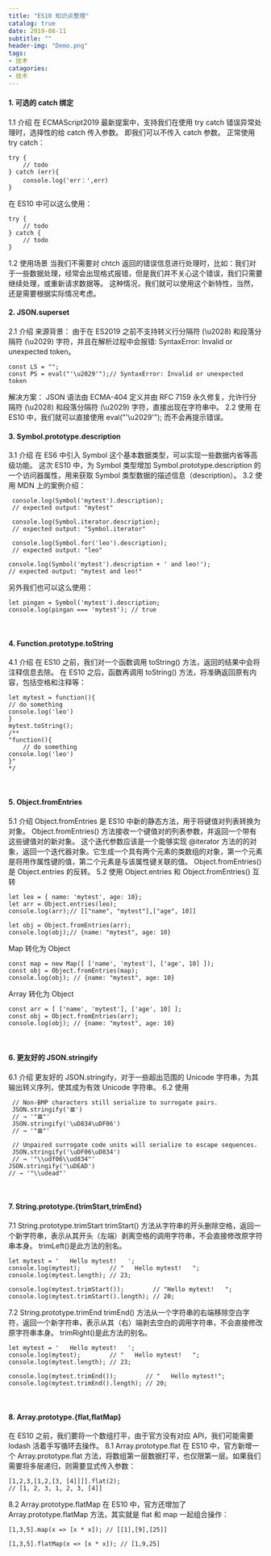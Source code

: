 ```yaml
---
title: "ES10 知识点整理"
catalog: true
date: 2019-08-11
subtitle: ""
header-img: "Demo.png"
tags:
- 技术
catagories:
- 技术
---
```



#### 1. 可选的 catch 绑定

1.1 介绍
在 ECMAScript2019 最新提案中，支持我们在使用 try catch 错误异常处理时，选择性的给 catch 传入参数。
即我们可以不传入 catch 参数。
正常使用 try catch：
```
try {
    // todo 
} catch (err){
    console.log('err：',err)
}
```
在 ES10 中可以这么使用：
```
try {
    // todo 
} catch {
    // todo 
}
```
1.2 使用场景
当我们不需要对 chtch 返回的错误信息进行处理时，比如：我们对于一些数据处理，经常会出现格式报错，但是我们并不关心这个错误，我们只需要继续处理，或重新请求数据等。
这种情况，我们就可以使用这个新特性，当然，还是需要根据实际情况考虑。
<br />

#### 2. JSON.superset

2.1 介绍
来源背景：
由于在 ES2019 之前不支持转义行分隔符 (\u2028) 和段落分隔符 (\u2029) 字符，并且在解析过程中会报错: SyntaxError: Invalid or unexpected token。
```
const LS = "";
const PS = eval("'\u2029'");// SyntaxError: Invalid or unexpected token
```
解决方案：
JSON 语法由 ECMA-404 定义并由 RFC 7159 永久修复，允许行分隔符 (\u2028) 和段落分隔符 (\u2029) 字符，直接出现在字符串中。
2.2 使用
在 ES10 中，我们就可以直接使用 eval("'\u2029'"); 而不会再提示错误。
<br />

#### 3. Symbol.prototype.description

3.1 介绍
在 ES6 中引入 Symbol 这个基本数据类型，可以实现一些数据内省等高级功能。
这次 ES10 中，为 Symbol 类型增加 Symbol.prototype.description 的一个访问器属性，用来获取 Symbol 类型数据的描述信息（description）。
3.2 使用
MDN 上的案例介绍：
```
 console.log(Symbol('mytest').description);
 // expected output: "mytest"
 
 console.log(Symbol.iterator.description);
 // expected output: "Symbol.iterator"
 
 console.log(Symbol.for('leo').description);
 // expected output: "leo"
 
console.log(Symbol('mytest').description + ' and leo!');
// expected output: "mytest and leo!"
```
另外我们也可以这么使用：
```
let pingan = Symbol('mytest').description;
console.log(pingan === 'mytest'); // true
```
<br />

#### 4. Function.prototype.toString

4.1 介绍
在 ES10 之前，我们对一个函数调用 toString() 方法，返回的结果中会将注释信息去除。
在 ES10 之后，函数再调用 toString() 方法，将准确返回原有内容，包括空格和注释等：
 ```
 let mytest = function(){
 // do something
 console.log('leo')
 }
 mytest.toString();
 /**
 "function(){
     // do something
 console.log('leo')
}"
*/
```
<br />

#### 5. Object.fromEntries

5.1 介绍
Object.fromEntries 是 ES10 中新的静态方法，用于将键值对列表转换为对象。
Object.fromEntries() 方法接收一个键值对的列表参数，并返回一个带有这些键值对的新对象。
这个迭代参数应该是一个能够实现 @iterator 方法的的对象，返回一个迭代器对象。它生成一个具有两个元素的类数组的对象，第一个元素是将用作属性键的值，第二个元素是与该属性键关联的值。
Object.fromEntries() 是 Object.entries 的反转。
5.2 使用
Object.entries 和 Object.fromEntries() 互转
```
let leo = { name: 'mytest', age: 10};
let arr = Object.entries(leo);
console.log(arr);// [["name", "mytest"],["age", 10]]

let obj = Object.fromEntries(arr);
console.log(obj);// {name: "mytest", age: 10}
```
Map 转化为 Object
```
const map = new Map([ ['name', 'mytest'], ['age', 10] ]);
const obj = Object.fromEntries(map);
console.log(obj); // {name: "mytest", age: 10}
```
Array 转化为 Object
```
const arr = [ ['name', 'mytest'], ['age', 10] ];
const obj = Object.fromEntries(arr);
console.log(obj); // {name: "mytest", age: 10}
```
<br />

#### 6. 更友好的 JSON.stringify

6.1 介绍
更友好的 JSON.stringify，对于一些超出范围的 Unicode 字符串，为其输出转义序列，使其成为有效 Unicode 字符串。
6.2 使用
```
 // Non-BMP characters still serialize to surrogate pairs.
 JSON.stringify('𝌆')
 // → '"𝌆"'
 JSON.stringify('\uD834\uDF06')
 // → '"𝌆"'
 
 // Unpaired surrogate code units will serialize to escape sequences.
 JSON.stringify('\uDF06\uD834')
 // → '"\\udf06\\ud834"'
JSON.stringify('\uDEAD')
// → '"\\udead"'
```
<br />

#### 7. String.prototype.{trimStart,trimEnd}

7.1 String.prototype.trimStart
trimStart() 方法从字符串的开头删除空格，返回一个新字符串，表示从其开头（左端）剥离空格的调用字符串，不会直接修改原字符串本身。
trimLeft()是此方法的别名。
```
let mytest = '   Hello mytest!   ';
console.log(mytest);        // "   Hello mytest!   ";
console.log(mytest.length); // 23;

console.log(mytest.trimStart());        // "Hello mytest!   ";
console.log(mytest.trimStart().length); // 20;
```
7.2 String.prototype.trimEnd
trimEnd() 方法从一个字符串的右端移除空白字符，返回一个新字符串，表示从其（右）端剥去空白的调用字符串，不会直接修改原字符串本身。
trimRight()是此方法的别名。
```
let mytest = '   Hello mytest!   ';
console.log(mytest);        // "   Hello mytest!   ";
console.log(mytest.length); // 23;

console.log(mytest.trimEnd());        // "   Hello mytest!";
console.log(mytest.trimEnd().length); // 20;
```
<br />

#### 8. Array.prototype.{flat,flatMap}

在 ES10 之前，我们要将一个数组打平，由于官方没有对应 API，我们可能需要 lodash
活着手写循环去操作。
8.1 Array.prototype.flat
在 ES10 中，官方新增一个 Array.prototype.flat 方法，将数组第一层数据打平，也仅限第一层。如果我们需要将多层递归，则需要显式传入参数：
```
[1,2,3,[1,2,[3, [4]]]].flat(2);
// [1, 2, 3, 1, 2, 3, [4]]
```
8.2 Array.prototype.flatMap
在 ES10 中，官方还增加了 Array.prototype.flatMap 方法，其实就是 flat 和 map 一起组合操作：
```
[1,3,5].map(x => [x * x]); // [[1],[9],[25]]

[1,3,5].flatMap(x => [x * x]); // [1,9,25]
```